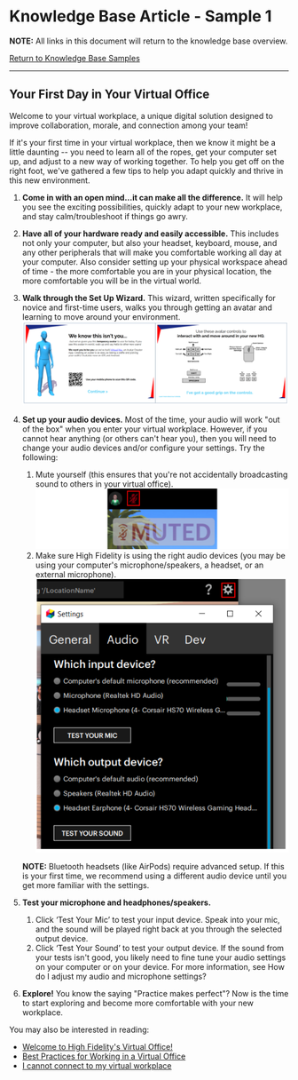 # Knowledge Base Article - Sample 1
**NOTE:** All links in this document will return to the knowledge base overview.

[Return to Knowledge Base Samples](overview.html)

---

## Your First Day in Your Virtual Office

Welcome to your virtual workplace, a unique digital solution designed to improve collaboration, morale, and connection among your team!

If it's your first time in your virtual workplace, then we know it might be a little daunting -- you need to learn all of the ropes, get your computer set up, and adjust to a new way of working together. To help you get off on the right foot, we've gathered a few tips to help you adapt quickly and thrive in this new environment.

1. **Come in with an open mind...it can make all the difference.** It will help you see the exciting possibilities, quickly adapt to your new workplace, and stay calm/troubleshoot if things go awry.
2. **Have all of your hardware ready and easily accessible.** This includes not only your computer, but also your headset, keyboard, mouse, and any other peripherals that will make you comfortable working all day at your computer. Also consider setting up your physical workspace ahead of time - the more comfortable you are in your physical location, the more comfortable you will be in the virtual world.
3. **Walk through the Set Up Wizard.** This wizard, written specifically for novice and first-time users, walks you through getting an avatar and learning to move around your environment.
![](ftue.png)
4. **Set up your audio devices.** Most of the time, your audio will work "out of the box" when you enter your virtual workplace. However, if you cannot hear anything (or others can't hear you), then you will need to change your audio devices and/or configure your settings. Try the following:

	1. Mute yourself (this ensures that you're not accidentally broadcasting sound to others in your virtual office). ![](muted.PNG)
	2. Make sure High Fidelity is using the right audio devices (you may be using your computer's microphone/speakers, a headset, or an external microphone). ![](audio-settings.PNG)
	
	**NOTE:** Bluetooth headsets (like AirPods) require advanced setup. If this is your first time, we recommend using a different audio device until you get more familiar with the settings.
5. **Test your microphone and headphones/speakers.**

	1. Click ‘Test Your Mic’ to test your input device. Speak into your mic, and the sound will be played right back at you through the selected output device. 
	2. Click ‘Test Your Sound’ to test your output device. 
If the sound from your tests isn't good, you likely need to fine tune your audio settings on your computer or on your device. For more information, see How do I adjust my audio and microphone settings?
6. **Explore!** You know the saying "Practice makes perfect"? Now is the time to start exploring and become more comfortable with your new workplace. 

You may also be interested in reading:

* [Welcome to High Fidelity's Virtual Office!](../overview.html)
* [Best Practices for Working in a Virtual Office](../overview.html)
* [I cannot connect to my virtual workplace](../overview.html)
